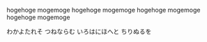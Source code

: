 hogehoge
mogemoge
hogehoge
mogemoge
hogehoge
mogemoge
hogehoge
mogemoge

わかよたれそ
つねならむ
いろはにほへと
ちりぬるを
